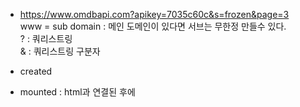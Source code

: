 - https://www.omdbapi.com?apikey=7035c60c&s=frozen&page=3  
  www = sub domain : 메인 도메인이 있다면 서브는 무한정 만들수 있다.  
  ? : 쿼리스트링  
  & : 쿼리스트링 구분자

- created
- mounted : html과 연결된 후에
